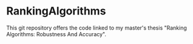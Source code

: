 # RankingAlgorithms
This git repository offers the code linked to my master's thesis "Ranking Algorithms: Robustness And Accuracy".
